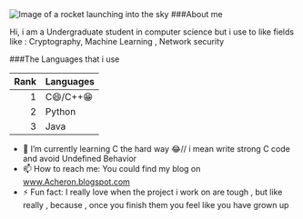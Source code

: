 <picture>
  <source media="(prefers-color-scheme: dark)" srcset="[https://example.com/dark-rocket-launch.gif](https://www.google.com/url?sa=i&url=https%3A%2F%2Ffr.123rf.com%2Fphoto_154959792_fus%25C3%25A9e-de-lancement-d-art-avec-l-espace-du-ciel-notion-de-d%25C3%25A9marrage.html%3Fis_plus%3D1&psig=AOvVaw0wN-0_kFU0PFZGQG1veKKM&ust=1700478578732000&source=images&cd=vfe&opi=89978449&ved=0CBEQjRxqFwoTCJCmnr_2z4IDFQAAAAAdAAAAABAE)" sizes="(max-width: 768px) 100vw, 100vw">
  <source media="(prefers-color-scheme: light)" srcset="[https://example.com/light-rocket-launch.gif](https://www.google.com/url?sa=i&url=https%3A%2F%2Ffr.123rf.com%2Fphoto_154959792_fus%25C3%25A9e-de-lancement-d-art-avec-l-espace-du-ciel-notion-de-d%25C3%25A9marrage.html%3Fis_plus%3D1&psig=AOvVaw0wN-0_kFU0PFZGQG1veKKM&ust=1700478578732000&source=images&cd=vfe&opi=89978449&ved=0CBEQjRxqFwoTCJCmnr_2z4IDFQAAAAAdAAAAABAE)" sizes="(max-width: 768px) 100vw, 100vw">
  <img alt="Image of a rocket launching into the sky" src="[https://example.com/light-rocket-launch.gif](https://www.google.com/url?sa=i&url=https%3A%2F%2Ffr.123rf.com%2Fphoto_154959792_fus%25C3%25A9e-de-lancement-d-art-avec-l-espace-du-ciel-notion-de-d%25C3%25A9marrage.html%3Fis_plus%3D1&psig=AOvVaw0wN-0_kFU0PFZGQG1veKKM&ust=1700478578732000&source=images&cd=vfe&opi=89978449&ved=0CBEQjRxqFwoTCJCmnr_2z4IDFQAAAAAdAAAAABAE)" sizes="(max-width: 768px) 100vw, 100vw">
</picture>


<!--
**MiltonJ23/MiltonJ23** is a ✨ _special_ ✨ repository because its `README.md` (this file) appears on your GitHub profile.

Here are some ideas to get you started:


- 🌱 I’m currently learning C the hard way 😂// i mean write strong C code and avoid Undefined Behavior
- 💬 Ask me about ...
- 📫 How to reach me: ...
- 😄 Pronouns: ...
- ⚡ Fun fact: I really love when the project i work on are tough , but like really , because , once you finish them you feel like you have grown up
-->###About me

Hi, i am a Undergraduate student in computer science
but i use to like fields like : Cryptography, Machine Learning , Network security 

###The Languages that i use 

| Rank | Languages |
|-----:|-----------|
|     1| C😄/C++😁 |  
|     2| Python    |
|     3| Java      |
- 🌱 I’m currently learning C the hard way 😂// i mean write strong C code and avoid Undefined Behavior
- 📫 How to reach me: You could find my blog on www.Acheron.blogspot.com
- ⚡ Fun fact: I really love when the project i work on are tough , but like really , because , once you finish them you feel like you have grown up
